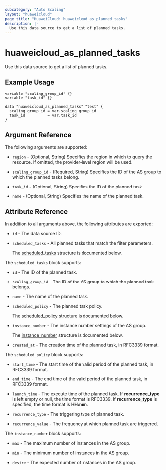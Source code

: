 ```yaml
---
subcategory: "Auto Scaling"
layout: "huaweicloud"
page_title: "HuaweiCloud: huaweicloud_as_planned_tasks"
description: |-
  Use this data source to get a list of planned tasks.
---
```


# huaweicloud_as_planned_tasks

Use this data source to get a list of planned tasks.

## Example Usage

```hcl
variable "scaling_group_id" {}
variable "task_id" {}

data "huaweicloud_as_planned_tasks" "test" {
  scaling_group_id = var.scaling_group_id
  task_id          = var.task_id
}
```

## Argument Reference

The following arguments are supported:

* `region` - (Optional, String) Specifies the region in which to query the resource.
  If omitted, the provider-level region will be used.

* `scaling_group_id` - (Required, String) Specifies the ID of the AS group to which the planned tasks belong.

* `task_id` - (Optional, String) Specifies the ID of the planned task.

* `name` - (Optional, String) Specifies the name of the planned task.

## Attribute Reference

In addition to all arguments above, the following attributes are exported:

* `id` - The data source ID.

* `scheduled_tasks` - All planned tasks that match the filter parameters.

  The [scheduled_tasks](#scheduled_tasks_struct) structure is documented below.

<a name="scheduled_tasks_struct"></a>
The `scheduled_tasks` block supports:

* `id` - The ID of the planned task.

* `scaling_group_id` - The ID of the AS group to which the planned task belongs.

* `name` - The name of the planned task.

* `scheduled_policy` - The planned task policy.

  The [scheduled_policy](#scheduled_tasks_scheduled_policy_struct) structure is documented below.

* `instance_number` - The instance number settings of the AS group.

  The [instance_number](#scheduled_tasks_instance_number_struct) structure is documented below.

* `created_at` - The creation time of the planned task, in RFC3339 format.

<a name="scheduled_tasks_scheduled_policy_struct"></a>
The `scheduled_policy` block supports:

* `start_time` - The start time of the valid period of the planned task, in RFC3339 format.

* `end_time` - The end time of the valid period of the planned task, in RFC3339 format.

* `launch_time` - The execute time of the planned task.
  If **recurrence_type** is left empty or null, the time format is RFC3339.
  If **recurrence_type** is specified, the time format is **HH:mm**.

* `recurrence_type` - The triggering type of planned task.

* `recurrence_value` - The frequency at which planned task are triggered.

<a name="scheduled_tasks_instance_number_struct"></a>
The `instance_number` block supports:

* `max` - The maximum number of instances in the AS group.

* `min` - The minimum number of instances in the AS group.

* `desire` - The expected number of instances in the AS group.
